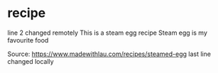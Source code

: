 # recipe
line 2 changed remotely
This is a steam egg recipe
Steam egg is my favourite food 

Source: https://www.madewithlau.com/recipes/steamed-egg
last line changed locally